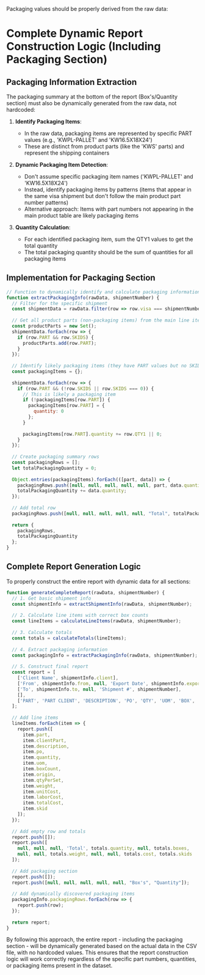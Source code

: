 Packaging values should be properly derived from the raw data:

# Complete Dynamic Report Construction Logic (Including Packaging Section)

## Packaging Information Extraction

The packaging summary at the bottom of the report (Box's/Quantity section) must also be dynamically generated from the raw data, not hardcoded:

1. **Identify Packaging Items**:
   - In the raw data, packaging items are represented by specific PART values (e.g., 'KWPL-PALLET' and 'KW16.5X18X24')
   - These are distinct from product parts (like the 'KWS' parts) and represent the shipping containers

2. **Dynamic Packaging Item Detection**:
   - Don't assume specific packaging item names ('KWPL-PALLET' and 'KW16.5X18X24')
   - Instead, identify packaging items by patterns (items that appear in the same visa shipment but don't follow the main product part number patterns)
   - Alternative approach: Items with part numbers not appearing in the main product table are likely packaging items

3. **Quantity Calculation**:
   - For each identified packaging item, sum the QTY1 values to get the total quantity
   - The total packaging quantity should be the sum of quantities for all packaging items

## Implementation for Packaging Section

```javascript
// Function to dynamically identify and calculate packaging information
function extractPackagingInfo(rawData, shipmentNumber) {
  // Filter for the specific shipment
  const shipmentData = rawData.filter(row => row.visa === shipmentNumber);
  
  // Get all product parts (non-packaging items) from the main line items
  const productParts = new Set();
  shipmentData.forEach(row => {
    if (row.PART && row.SKIDS) {
      productParts.add(row.PART);
    }
  });
  
  // Identify likely packaging items (they have PART values but no SKIDS or different patterns)
  const packagingItems = {};
  
  shipmentData.forEach(row => {
    if (row.PART && (!row.SKIDS || row.SKIDS === 0)) {
      // This is likely a packaging item
      if (!packagingItems[row.PART]) {
        packagingItems[row.PART] = {
          quantity: 0
        };
      }
      
      packagingItems[row.PART].quantity += row.QTY1 || 0;
    }
  });
  
  // Create packaging summary rows
  const packagingRows = [];
  let totalPackagingQuantity = 0;
  
  Object.entries(packagingItems).forEach(([part, data]) => {
    packagingRows.push([null, null, null, null, null, part, data.quantity]);
    totalPackagingQuantity += data.quantity;
  });
  
  // Add total row
  packagingRows.push([null, null, null, null, null, "Total", totalPackagingQuantity]);
  
  return {
    packagingRows,
    totalPackagingQuantity
  };
}
```

## Complete Report Generation Logic

To properly construct the entire report with dynamic data for all sections:

```javascript
function generateCompleteReport(rawData, shipmentNumber) {
  // 1. Get basic shipment info
  const shipmentInfo = extractShipmentInfo(rawData, shipmentNumber);
  
  // 2. Calculate line items with correct box counts
  const lineItems = calculateLineItems(rawData, shipmentNumber);
  
  // 3. Calculate totals
  const totals = calculateTotals(lineItems);
  
  // 4. Extract packaging information
  const packagingInfo = extractPackagingInfo(rawData, shipmentNumber);
  
  // 5. Construct final report
  const report = [
    ['Client Name', shipmentInfo.client],
    ['From', shipmentInfo.from, null, 'Export Date', shipmentInfo.exportDate],
    ['To', shipmentInfo.to, null, 'Shipment #', shipmentNumber],
    [],
    ['PART', 'PART CLIENT', 'DESCRIPTION', 'PO', 'QTY', 'UOM', 'BOX', 'ORIGIN', 'QTY PER SET', 'TOTAL WEIGHT (LBS)', 'UNIT COST', 'LABOR', 'TOTAL COST', 'SKID'],
  ];
  
  // Add line items
  lineItems.forEach(item => {
    report.push([
      item.part,
      item.clientPart,
      item.description,
      item.po,
      item.quantity,
      item.uom,
      item.boxCount,
      item.origin,
      item.qtyPerSet,
      item.weight,
      item.unitCost,
      item.laborCost,
      item.totalCost,
      item.skid
    ]);
  });
  
  // Add empty row and totals
  report.push([]);
  report.push([
    null, null, null, 'Total', totals.quantity, null, totals.boxes, 
    null, null, totals.weight, null, null, totals.cost, totals.skids
  ]);
  
  // Add packaging section
  report.push([]);
  report.push([null, null, null, null, null, "Box's", "Quantity"]);
  
  // Add dynamically discovered packaging items
  packagingInfo.packagingRows.forEach(row => {
    report.push(row);
  });
  
  return report;
}
```

By following this approach, the entire report - including the packaging section - will be dynamically generated based on the actual data in the CSV file, with no hardcoded values. This ensures that the report construction logic will work correctly regardless of the specific part numbers, quantities, or packaging items present in the dataset.